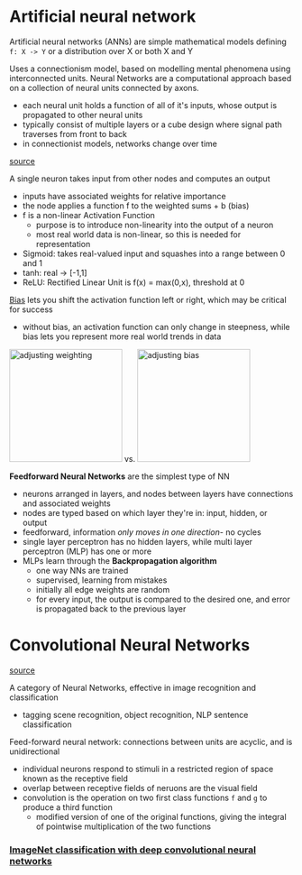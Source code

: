 # Artificial neural network
Artificial neural networks (ANNs) are simple mathematical models defining `f: X -> Y` or a distribution over X or both X and Y

Uses a connectionism model, based on modelling mental phenomena using interconnected units. Neural Networks are a computational approach based on a collection of neural units connected by axons.
- each neural unit holds a function of all of it's inputs, whose output is propagated to other neural units
- typically consist of multiple layers or a cube design where signal path traverses from front to back
- in connectionist models, networks change over time

[source](https://ujjwalkarn.me/2016/08/09/quick-intro-neural-networks/)

A single neuron takes input from other nodes and computes an output
- inputs have associated weights for relative importance
- the node applies a function f to the weighted sums + b (bias)
- f is a non-linear Activation Function
  - purpose is to introduce non-linearity into the output of a neuron
  - most real world data is non-linear, so this is needed for representation
- Sigmoid: takes real-valued input and squashes into a range between 0 and 1
- tanh: real -> [-1,1]
- ReLU: Rectified Linear Unit is f(x) = max(0,x), threshold at 0

[Bias](http://stackoverflow.com/questions/2480650/role-of-bias-in-neural-networks) lets you shift the activation function left or right, which may be critical for success
- without bias, an activation function can only change in steepness, while bias lets you represent more real world trends in data

<img src="http://natekohl.net/media/sigmoid-scale.png" height=200 alt="adjusting weighting"> vs. <img src="http://natekohl.net/media/sigmoid-shift.png" height=200 alt="adjusting bias">

**Feedforward Neural Networks** are the simplest type of NN
- neurons arranged in layers, and nodes between layers have connections and associated weights
- nodes are typed based on which layer they're in: input, hidden, or output
- feedforward, information *only moves in one direction*- no cycles 
- single layer perceptron has no hidden layers, while multi layer perceptron (MLP) has one or more 
- MLPs learn through the **Backpropagation algorithm**
  - one way NNs are trained
  - supervised, learning from mistakes
  - initially all edge weights are random
  - for every input, the output is compared to the desired one, and error is propagated back to the previous layer

# Convolutional Neural Networks
[source](https://ujjwalkarn.me/2016/08/11/intuitive-explanation-convnets/)

A category of Neural Networks, effective in image recognition and classification
- tagging scene recognition, object recognition, NLP sentence classification


Feed-forward neural network: connections between units are acyclic, and is unidirectional
- individual neurons respond to stimuli in a restricted region of space known as the receptive field
- overlap between receptive fields of neruons are the visual field
- convolution is the operation on two first class functions `f` and `g` to produce a third function
  - modified version of one of the original functions, giving the integral of pointwise multiplication of the two functions

### [ImageNet classification with deep convolutional neural networks](http://papers.nips.cc/paper/4824-imagenet-classification-with-deep-convolutional-neural-networks.pdf)
